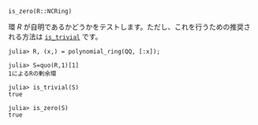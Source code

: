 ```
is_zero(R::NCRing)
```

環 $R$ が自明であるかどうかをテストします。ただし、これを行うための推奨される方法は [`is_trivial`](@ref) です。

```jldoctest
julia> R, (x,) = polynomial_ring(QQ, [:x]);

julia> S=quo(R,1)[1]
1によるRの剰余環

julia> is_trivial(S)
true

julia> is_zero(S)
true
```
